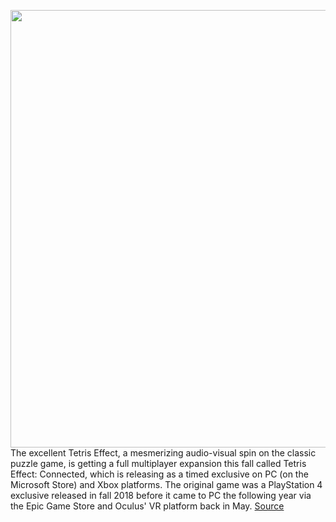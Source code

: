 <img src='https://cdn.vox-cdn.com/thumbor/y9HpTaZ2x1VEYQ1_qQogtmEKOuE=/0x0:1920x1080/1200x800/filters:focal(807x387:1113x693)/cdn.vox-cdn.com/uploads/chorus_image/image/67097994/Tetris_Effect_Connected_Xbox_KeyArt.0.png' width='700px' /><br/>
The excellent Tetris Effect, a mesmerizing audio-visual spin on the classic puzzle game, is getting a full multiplayer expansion this fall called Tetris Effect: Connected, which is releasing as a timed exclusive on PC (on the Microsoft Store) and Xbox platforms. The original game was a PlayStation 4 exclusive released in fall 2018 before it came to PC the following year via the Epic Game Store and Oculus' VR platform back in May.
<a href='https://www.theverge.com/2020/7/23/21335590/tetris-effect-connected-xbox-series-x-multiplayer-expansion-release-date'> Source <a/>